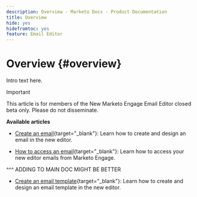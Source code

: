 ```yaml
---
description: Overview - Marketo Docs - Product Documentation
title: Overview
hide: yes
hidefromtoc: yes
feature: Email Editor
---
```

# Overview {#overview}

Intro text here.

>[!IMPORTANT]
>
>This article is for members of the New Marketo Engage Email Editor closed beta only. Please do not disseminate.

**Available articles**

* [Create an email](/help/marketo/product-docs/email-marketing/general/beta-new-email-editor/create-an-email.md){target="_blank"}: Learn how to create and design an email in the new editor.

* [How to access an email](/help/marketo/product-docs/email-marketing/general/beta-new-email-editor/how-to-access-an-email.md){target="_blank"}: Learn how to access your new editor emails from Marketo Engage.

^^^ ADDING TO MAIN DOC MIGHT BE BETTER

* [Create an email template](/help/marketo/product-docs/email-marketing/general/beta-new-email-editor/create-an-email-template.md){target="_blank"}: Learn how to create and design an email template in the new editor.
